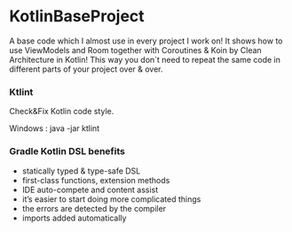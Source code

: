 # KotlinBaseProject

A base code which I almost use in every project I work on!
It shows how to use ViewModels and Room together with Coroutines & Koin by Clean Architecture in Kotlin!
This way you don`t need to repeat the same code in different parts of your project over & over.

### Ktlint
Check&Fix Kotlin code style.

Windows : java -jar ktlint

### Gradle Kotlin DSL benefits
* statically typed & type-safe DSL
* first-class functions, extension methods
* IDE auto-compete and content assist
* it’s easier to start doing more complicated things
* the errors are detected by the compiler
* imports added automatically